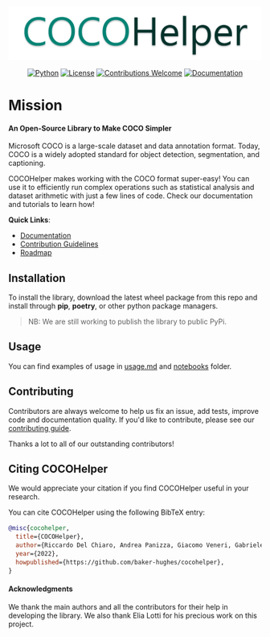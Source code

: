 <div align="center">
  <img src="./doc/src/logo_light.png">
</div>
<div align="center">

  [![Python](https://img.shields.io/badge/python-v3.8.0+-success.svg)](https://www.python.org/)
  [![License](https://img.shields.io/badge/License-Apache_2.0-yellowgreen.svg)](http://www.apache.org/licenses/LICENSE-2.0)
  [![Contributions Welcome](https://img.shields.io/badge/contributions-welcome-brightgreen.svg?style=flat)](.github/contributing.md)
  [![Documentation](https://img.shields.io/badge/api-reference-blue.svg)](https://ailab-bh.github.io/cocohelper/apigen.html)
</div>

# Mission 
#### An Open-Source Library to Make COCO Simpler
Microsoft COCO is a large-scale dataset and data annotation format.
Today, COCO is a widely adopted standard for object detection, segmentation, and captioning.

COCOHelper makes working with the COCO format super-easy! 
You can use it to efficiently run complex operations such as statistical 
analysis and dataset arithmetic with just a few lines of code. 
Check our documentation and tutorials to learn how!

**Quick Links**:
 - [Documentation](https://ailab-bh.github.io/cocohelper/)
 - [Contribution Guidelines](doc/src-man/contributing.md)
 - [Roadmap](doc/src-man/roadmap.md)

 

## Installation
To install the library, download the latest wheel package from this repo
and install through **pip**, **poetry**, or other python package managers.

> NB: We are still working to publish the library to public PyPi.



## Usage
You can find examples of usage in [usage.md](doc/src-man/usage.md) and [notebooks](notebooks/) folder.



## Contributing
Contributors are always welcome to help us fix an issue, add tests, improve
code and documentation quality. If you'd like to contribute, please see our [contributing guide](doc/src-man/contributing.md).

Thanks a lot to all of our outstanding contributors!


  
## Citing COCOHelper
  
We would appreciate your citation if you find COCOHelper useful in your 
research.

You can cite COCOHelper using the following BibTeX entry:

```bibtex  
@misc{cocohelper,  
  title={COCOHelper},  
  author={Riccardo Del Chiaro, Andrea Panizza, Giacomo Veneri, Gabriele Valvano},  
  year={2022},  
  howpublished={https://github.com/baker-hughes/cocohelper},  
}  
```

#### Acknowledgments
We thank the main authors and all the contributors for their help in developing the library. 
We also thank Elia Lotti for his precious work on this project.
